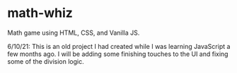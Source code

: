 # math-whiz

Math game using HTML, CSS, and Vanilla JS.

6/10/21: This is an old project I had created while I was learning JavaScript a few months ago. I will be adding some finishing touches to the UI and fixing some of the division logic.
